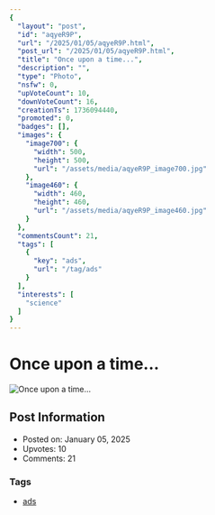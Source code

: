 ```yaml
---
{
  "layout": "post",
  "id": "aqyeR9P",
  "url": "/2025/01/05/aqyeR9P.html",
  "post_url": "/2025/01/05/aqyeR9P.html",
  "title": "Once upon a time...",
  "description": "",
  "type": "Photo",
  "nsfw": 0,
  "upVoteCount": 10,
  "downVoteCount": 16,
  "creationTs": 1736094440,
  "promoted": 0,
  "badges": [],
  "images": {
    "image700": {
      "width": 500,
      "height": 500,
      "url": "/assets/media/aqyeR9P_image700.jpg"
    },
    "image460": {
      "width": 460,
      "height": 460,
      "url": "/assets/media/aqyeR9P_image460.jpg"
    }
  },
  "commentsCount": 21,
  "tags": [
    {
      "key": "ads",
      "url": "/tag/ads"
    }
  ],
  "interests": [
    "science"
  ]
}
---
```


# Once upon a time...

![Once upon a time...](/assets/media/aqyeR9P_image700.jpg)

## Post Information

- Posted on: January 05, 2025
- Upvotes: 10
- Comments: 21

### Tags

- [ads](/tag/ads)
